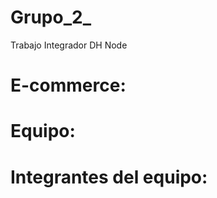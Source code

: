 # Grupo_2_
  Trabajo Integrador DH Node

# E-commerce:
  

# Equipo:
  
  
# Integrantes del equipo:

